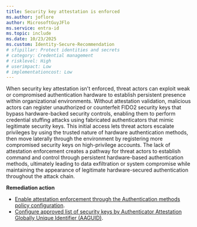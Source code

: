 ```yaml
---
title: Security key attestation is enforced
ms.author: joflore
author: MicrosoftGuyJFlo
ms.service: entra-id
ms.topic: include
ms.date: 10/23/2025
ms.custom: Identity-Secure-Recommendation
# sfipillar: Protect identities and secrets
# category: Credential management
# risklevel: High
# userimpact: Low
# implementationcost: Low
---
```

When security key attestation isn't enforced, threat actors can exploit weak or compromised authentication hardware to establish persistent presence within organizational environments. Without attestation validation, malicious actors can register unauthorized or counterfeit FIDO2 security keys that bypass hardware-backed security controls, enabling them to perform credential stuffing attacks using fabricated authenticators that mimic legitimate security keys. This initial access lets threat actors escalate privileges by using the trusted nature of hardware authentication methods, then move laterally through the environment by registering more compromised security keys on high-privilege accounts. The lack of attestation enforcement creates a pathway for threat actors to establish command and control through persistent hardware-based authentication methods, ultimately leading to data exfiltration or system compromise while maintaining the appearance of legitimate hardware-secured authentication throughout the attack chain. 

**Remediation action**

- [Enable attestation enforcement through the Authentication methods policy configuration](/entra/identity/authentication/how-to-enable-passkey-fido2#enable-passkey-fido2-authentication-method).
- [Configure approved list of security keys by Authenticator Attestation Globally Unique Identifier (AAGUID)](/entra/identity/authentication/concept-fido2-hardware-vendor).
